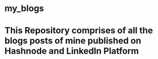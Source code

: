 # my_blogs

# This Repository comprises of all the blogs posts of mine published on Hashnode and LinkedIn Platform
